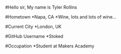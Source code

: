   
  #Hello sir, My name is Tyler Rollins

  #Hometown
    *Napa, CA
    *Wine, lots and lots of wine...

  #Current City
    *London, UK

  #GitHub Username
    *Stoked

  #Occupation
    *Student at Makers Academy